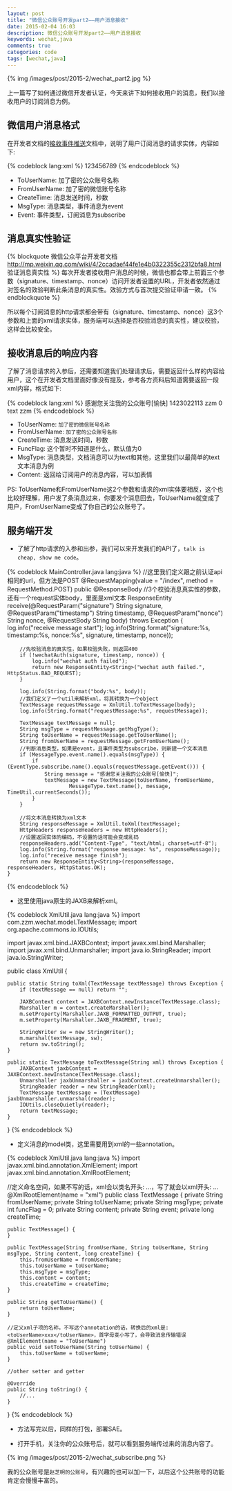 ```yaml
---
layout: post
title: "微信公众账号开发part2——用户消息接收"
date: 2015-02-04 16:03
description: 微信公众账号开发part2——用户消息接收
keywords: wechat,java
comments: true
categories: code
tags: [wechat,java]
---
```


{% img /images/post/2015-2/wechat_part2.jpg %}  
  
上一篇写了如何通过微信开发者认证，今天来讲下如何接收用户的消息，我们以接收用户的订阅消息为例。  
  
<!--more-->  
  
## 微信用户消息格式
  
在开发者文档的[接收事件推送][receive_doc]文档中，说明了用户订阅消息的请求实体，内容如下:  
  
{% codeblock lang:xml %}
<xml>
	<ToUserName><![CDATA[toUser]]></ToUserName>
	<FromUserName><![CDATA[FromUser]]></FromUserName>
	<CreateTime>123456789</CreateTime>
	<MsgType><![CDATA[event]]></MsgType>
	<Event><![CDATA[subscribe]]></Event>
</xml>
{% endcodeblock %} 
  
* ToUserName: 加了密的公众账号名称
* FromUserName: 加了密的微信账号名称
* CreateTime: 消息发送时间，秒数
* MsgType: 消息类型，事件消息为event
* Event: 事件类型，订阅消息为subscribe

## 消息真实性验证

{% blockquote 微信公众平台开发者文档 http://mp.weixin.qq.com/wiki/4/2ccadaef44fe1e4b0322355c2312bfa8.html 验证消息真实性 %}
每次开发者接收用户消息的时候，微信也都会带上前面三个参数（signature、timestamp、nonce）访问开发者设置的URL，开发者依然通过对签名的效验判断此条消息的真实性。效验方式与首次提交验证申请一致。
{% endblockquote %}
  
所以每个订阅消息的http请求都会带有（signature、timestamp、nonce）这3个参数和上面的xml请求实体，服务端可以选择是否校验消息的真实性，建议校验，这样会比较安全。  
  
## 接收消息后的响应内容
  
了解了消息请求的入参后，还需要知道我们处理请求后，需要返回什么样的内容给用户，这个在开发者文档里面好像没有提及，参考各方资料后知道需要返回一段xml内容，格式如下:  
  
{% codeblock lang:xml %}
<xml>
    <Content>感谢您关注我的公众账号[愉快]</Content>
    <CreateTime>1423022113</CreateTime>
    <FromUserName>zzm</FromUserName>
    <FuncFlag>0</FuncFlag>
    <MsgType>text</MsgType>
    <ToUserName>zzm</ToUserName>
</xml>
{% endcodeblock %} 
  
* ToUserName: `加了密的微信账号名称`
* FromUserName: `加了密的公众账号名称`
* CreateTime: 消息发送时间，秒数
* FuncFlag: 这个暂时不知道是什么，默认值为0
* MsgType: 消息类型，文档消息可以为text和其他，这里我们以最简单的text文本消息为例
* Content: 返回给订阅用户的消息内容，可以加表情
  
PS: ToUserName和FromUserName这2个参数和请求的xml实体要相反，这个也比较好理解，用户发了条消息过来，你要发个消息回去，ToUserName就变成了用户，FromUserName变成了你自己的公众账号了。  
  
## 服务端开发
  
* 了解了http请求的入参和出参，我们可以来开发我们的API了，`talk is cheap, show me code`。  

{% codeblock MainController.java lang:java %}
	//这里我们定义跟之前认证api相同的url，但方法是POST
	@RequestMapping(value = "/index", method = RequestMethod.POST)
    public
    @ResponseBody
    //3个校验消息真实性的参数，还有一个request实体body，里面是xml文本
    ResponseEntity<String> receive(@RequestParam("signature") String signature,
                                   @RequestParam("timestamp") String timestamp,
                                   @RequestParam("nonce") String nonce,
                                   @RequestBody String body) throws Exception {
        log.info("receive message start");
        log.info(String.format("signature:%s, timestamp:%s, nonce:%s", signature, timestamp, nonce));

        //先校验消息的真实性，如果校验失败，则返回400
        if (!wechatAuth(signature, timestamp, nonce)) {
            log.info("wechat auth failed");
            return new ResponseEntity<String>("wechat auth failed.", HttpStatus.BAD_REQUEST);
        }

        log.info(String.format("body:%s", body));
        //我们定义了一个util来解析xml，将其转换为一个object
        TextMessage requestMessage = XmlUtil.toTextMessage(body);
        log.info(String.format("requestMessage:%s", requestMessage));

        TextMessage textMessage = null;
        String msgType = requestMessage.getMsgType();
        String toUserName = requestMessage.getToUserName();
        String fromUserName = requestMessage.getFromUserName();
        //判断消息类型，如果是event，且事件类型为subscribe，则新建一个文本消息
        if (MessageType.event.name().equals(msgType)) {
            if (EventType.subscribe.name().equals(requestMessage.getEvent())) {
                String message = "感谢您关注我的公众账号[愉快]";
                textMessage = new TextMessage(toUserName, fromUserName,
                        MessageType.text.name(), message, TimeUtil.currentSeconds());
            }
        }

        //将文本消息转换为xml文本
        String responseMessage = XmlUtil.toXml(textMessage);
        HttpHeaders responseHeaders = new HttpHeaders();
        //设置返回实体的编码，不设置的话可能会变成乱码
        responseHeaders.add("Content-Type", "text/html; charset=utf-8");
        log.info(String.format("response message: %s", responseMessage));
        log.info("receive message finish");
        return new ResponseEntity<String>(responseMessage, responseHeaders, HttpStatus.OK);
    }
{% endcodeblock %} 
  
* 这里使用java原生的JAXB来解析xml。  
  
{% codeblock XmlUtil.java lang:java %}
import com.zzm.wechat.model.TextMessage;
import org.apache.commons.io.IOUtils;

import javax.xml.bind.JAXBContext;
import javax.xml.bind.Marshaller;
import javax.xml.bind.Unmarshaller;
import java.io.StringReader;
import java.io.StringWriter;

public class XmlUtil {

    public static String toXml(TextMessage textMessage) throws Exception {
        if (textMessage == null) return "";

        JAXBContext context = JAXBContext.newInstance(TextMessage.class);
        Marshaller m = context.createMarshaller();
        m.setProperty(Marshaller.JAXB_FORMATTED_OUTPUT, true);
        m.setProperty(Marshaller.JAXB_FRAGMENT, true);

        StringWriter sw = new StringWriter();
        m.marshal(textMessage, sw);
        return sw.toString();
    }

    public static TextMessage toTextMessage(String xml) throws Exception {
        JAXBContext jaxbContext = JAXBContext.newInstance(TextMessage.class);
        Unmarshaller jaxbUnmarshaller = jaxbContext.createUnmarshaller();
        StringReader reader = new StringReader(xml);
        TextMessage textMessage = (TextMessage) jaxbUnmarshaller.unmarshal(reader);
        IOUtils.closeQuietly(reader);
        return textMessage;
    }
}
{% endcodeblock %} 
  
* 定义消息的model类，这里需要用到xml的一些annotation。  
  
{% codeblock XmlUtil.java lang:java %}
import javax.xml.bind.annotation.XmlElement;
import javax.xml.bind.annotation.XmlRootElement;

//定义命名空间，如果不写的话，xml会以类名开头: <TextMessage>...</TextMessage>，写了就会以xml开头: <xml>...</xml>
@XmlRootElement(name = "xml")
public class TextMessage {
    private String fromUserName;
    private String toUserName;
    private String msgType;
    private int funcFlag = 0;
    private String content;
    private String event;
    private long createTime;

    public TextMessage() {
    }

    public TextMessage(String fromUserName, String toUserName, String msgType, String content, long createTime) {
        this.fromUserName = fromUserName;
        this.toUserName = toUserName;
        this.msgType = msgType;
        this.content = content;
        this.createTime = createTime;
    }

    public String getToUserName() {
        return toUserName;
    }

    //定义xml子项的名称，不写这个annotation的话，转换后的xml是: <toUserName>xxx</toUserName>，首字母变小写了，会导致消息传输错误
    @XmlElement(name = "ToUserName")
    public void setToUserName(String toUserName) {
        this.toUserName = toUserName;
    }

    //other setter and getter

    @Override
    public String toString() {
        //...
    }
}
{% endcodeblock %} 

* 方法写完以后，同样的打包，部署SAE。  

* 打开手机，关注你的公众账号后，就可以看到服务端传过来的消息内容了。  
  
{% img /images/post/2015-2/wechat_subscribe.png %}  
  
我的公众账号是`赵芝明的公账号`，有兴趣的也可以加一下，以后这个公共账号的功能肯定会慢慢丰富的。  
  


[receive_doc]: http://mp.weixin.qq.com/wiki/2/5baf56ce4947d35003b86a9805634b1e.html
